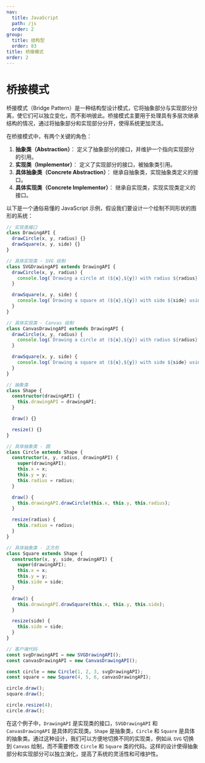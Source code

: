 ```yaml
---
nav:
  title: JavaScript
  path: /js
  order: 2
group:
  title: 结构型
  order: 83
title: 桥接模式
order: 2
---
```


# 桥接模式

桥接模式（Bridge Pattern）是一种结构型设计模式，它将抽象部分与实现部分分离，使它们可以独立变化，而不影响彼此。桥接模式主要用于处理具有多层次继承结构的情况，通过将抽象部分和实现部分分开，使得系统更加灵活。

在桥接模式中，有两个关键的角色：

1. **抽象类（Abstraction）**： 定义了抽象部分的接口，并维护一个指向实现部分的引用。
2. **实现类（Implementor）**： 定义了实现部分的接口，被抽象类引用。
3. **具体抽象类（Concrete Abstraction）**： 继承自抽象类，实现抽象类定义的接口。
4. **具体实现类（Concrete Implementor）**： 继承自实现类，实现实现类定义的接口。

以下是一个通俗易懂的 JavaScript 示例，假设我们要设计一个绘制不同形状的图形的系统：

```typescript
// 实现类接口
class DrawingAPI {
  drawCircle(x, y, radius) {}
  drawSquare(x, y, side) {}
}

// 具体实现类 - SVG 绘制
class SVGDrawingAPI extends DrawingAPI {
  drawCircle(x, y, radius) {
    console.log(`Drawing a circle at (${x},${y}) with radius ${radius} using SVG`);
  }

  drawSquare(x, y, side) {
    console.log(`Drawing a square at (${x},${y}) with side ${side} using SVG`);
  }
}

// 具体实现类 - Canvas 绘制
class CanvasDrawingAPI extends DrawingAPI {
  drawCircle(x, y, radius) {
    console.log(`Drawing a circle at (${x},${y}) with radius ${radius} using Canvas`);
  }

  drawSquare(x, y, side) {
    console.log(`Drawing a square at (${x},${y}) with side ${side} using Canvas`);
  }
}

// 抽象类
class Shape {
  constructor(drawingAPI) {
    this.drawingAPI = drawingAPI;
  }

  draw() {}

  resize() {}
}

// 具体抽象类 - 圆
class Circle extends Shape {
  constructor(x, y, radius, drawingAPI) {
    super(drawingAPI);
    this.x = x;
    this.y = y;
    this.radius = radius;
  }

  draw() {
    this.drawingAPI.drawCircle(this.x, this.y, this.radius);
  }

  resize(radius) {
    this.radius = radius;
  }
}

// 具体抽象类 - 正方形
class Square extends Shape {
  constructor(x, y, side, drawingAPI) {
    super(drawingAPI);
    this.x = x;
    this.y = y;
    this.side = side;
  }

  draw() {
    this.drawingAPI.drawSquare(this.x, this.y, this.side);
  }

  resize(side) {
    this.side = side;
  }
}

// 客户端代码
const svgDrawingAPI = new SVGDrawingAPI();
const canvasDrawingAPI = new CanvasDrawingAPI();

const circle = new Circle(1, 2, 3, svgDrawingAPI);
const square = new Square(4, 5, 6, canvasDrawingAPI);

circle.draw();
square.draw();

circle.resize(4);
circle.draw();
```

在这个例子中，`DrawingAPI` 是实现类的接口，`SVGDrawingAPI` 和 `CanvasDrawingAPI` 是具体的实现类。`Shape` 是抽象类，`Circle` 和 `Square` 是具体的抽象类。通过这种设计，我们可以方便地切换不同的实现类，例如从 `SVG` 切换到 `Canvas` 绘制，而不需要修改 `Circle` 和 `Square` 类的代码。这样的设计使得抽象部分和实现部分可以独立演化，提高了系统的灵活性和可维护性。